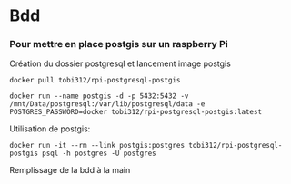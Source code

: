 # Bdd

### Pour mettre en place postgis sur un raspberry Pi

Création du dossier postgresql et lancement image postgis

    docker pull tobi312/rpi-postgresql-postgis

    docker run --name postgis -d -p 5432:5432 -v /mnt/Data/postgresql:/var/lib/postgresql/data -e POSTGRES_PASSWORD=docker tobi312/rpi-postgresql-postgis:latest

Utilisation de postgis:  

    docker run -it --rm --link postgis:postgres tobi312/rpi-postgresql-postgis psql -h postgres -U postgres

Remplissage de la bdd à la main
